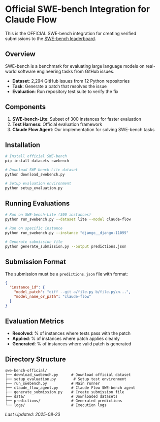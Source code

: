 # Official SWE-bench Integration for Claude Flow

This is the OFFICIAL SWE-bench integration for creating verified submissions to the [SWE-bench leaderboard](https://www.swebench.com/).

## Overview

SWE-bench is a benchmark for evaluating large language models on real-world software engineering tasks from GitHub issues.

- **Dataset**: 2,294 GitHub issues from 12 Python repositories
- **Task**: Generate a patch that resolves the issue
- **Evaluation**: Run repository test suite to verify the fix

## Components

1. **SWE-bench-Lite**: Subset of 300 instances for faster evaluation
2. **Test Harness**: Official evaluation framework
3. **Claude Flow Agent**: Our implementation for solving SWE-bench tasks

## Installation

```bash
# Install official SWE-bench
pip install datasets swebench

# Download SWE-bench-Lite dataset
python download_swebench.py

# Setup evaluation environment
python setup_evaluation.py
```

## Running Evaluations

```bash
# Run on SWE-bench-Lite (300 instances)
python run_swebench.py --dataset lite --model claude-flow

# Run on specific instance
python run_swebench.py --instance "django__django-11099"

# Generate submission file
python generate_submission.py --output predictions.json
```

## Submission Format

The submission must be a `predictions.json` file with format:
```json
{
  "instance_id": {
    "model_patch": "diff --git a/file.py b/file.py\n...",
    "model_name_or_path": "claude-flow"
  }
}
```

## Evaluation Metrics

- **Resolved**: % of instances where tests pass with the patch
- **Applied**: % of instances where patch applies cleanly
- **Generated**: % of instances where valid patch is generated

## Directory Structure

```
swe-bench-official/
├── download_swebench.py      # Download official dataset
├── setup_evaluation.py        # Setup test environment
├── run_swebench.py           # Main runner
├── claude_flow_agent.py      # Claude Flow SWE-bench agent
├── generate_submission.py    # Create submission file
├── data/                     # Downloaded datasets
├── predictions/              # Generated predictions
└── logs/                     # Execution logs
```

*Last Updated: 2025-08-23*
